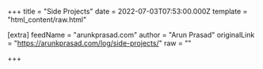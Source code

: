 
+++
title = "Side Projects"
date = 2022-07-03T07:53:00.000Z
template = "html_content/raw.html"

[extra]
feedName = "arunkprasad.com"
author = "Arun Prasad"
originalLink = "https://arunkprasad.com/log/side-projects/"
raw = ""

+++

